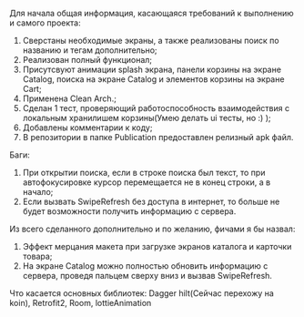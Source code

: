 Для начала общая информация, касающаяся требований к выполнению и самого проекта:
  1. Сверстаны необходимые экраны, а также реализованы поиск по названию и тегам дополнительно;
  2. Реализован полный функционал;
  3. Присутсвуют анимации splash экрана, панели корзины на экране Catalog, поиска на экране Catalog и элементов корзины на экране Cart;
  4. Применена Clean Arch.;
  5. Сделан 1 тест, проверяющий работоспособность взаимодействия с локальным хранилишем корзины(Умею делать ui тесты, но :) );
  6. Добавлены комментарии к коду;
  7. В репозитории в папке Publication предоставлен релизный apk файл.

Баги:
  1. При открытии поиска, если в строке поиска был текст, то при автофокусировке курсор перемещается не в конец строки, а в начало;
  2. Если вызвать SwipeRefresh без доступа в интернет, то больше не будет возможности получить информацию с сервера.

Из всего сделанного дополнительно и по желанию, фичами я бы назвал:
  1. Эффект мерцания макета при загрузке экранов каталога и карточки товара;
  2. На экране Catalog можно полностью обновить информацию с сервера, проведя пальцем сверху вниз и вызвав SwipeRefresh.

Что касается основных библиотек:
  Dagger hilt(Сейчас перехожу на koin),
  Retrofit2,
  Room,
  lottieAnimation
